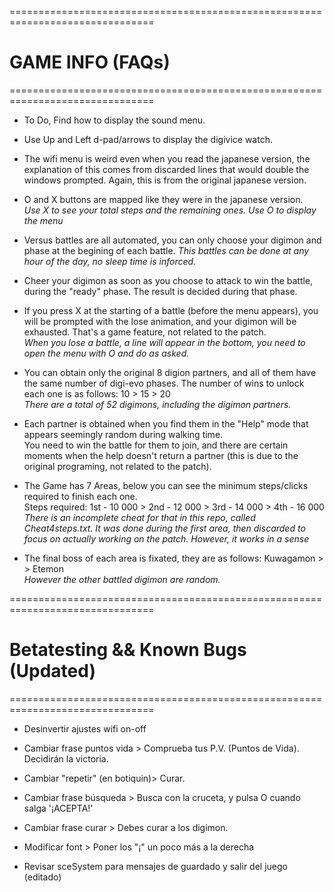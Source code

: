 ===============================================================================
#                                   GAME INFO (FAQs)
===============================================================================

- To Do, Find how to display the sound menu.

- Use Up and Left d-pad/arrows to display the digivice watch.

- The wifi menu is weird even when you read the japanese version, the explanation of this comes from discarded lines 
that would double the windows prompted. Again, this is from the original japanese version.

- O and X buttons are mapped like they were in the japanese version.  
*Use X to see your total steps and the remaining ones. Use O to display the menu*

- Versus battles are all automated, you can only choose your digimon and phase at the begining of each battle.
*This battles can be done at any hour of the day, no sleep time is inforced.*

- Cheer your digimon as soon as you choose to attack to win the battle, during the "ready" phase. 
The result is decided during that phase.

- If you press X at the starting of a battle (before the menu appears), you will be prompted with the lose animation, 
and your digimon will be exhausted. That's a game feature, not related to the patch.  
*When you lose a battle, a line will appear in the bottom, you need to open the menu with O and do as asked.*

- You can obtain only the original 8 digion partners, and all of them have the same number of digi-evo phases. 
The number of wins to unlock each one is as follows: 10 > 15 > 20  
*There are a total of 52 digimons, including the digimon partners.*

- Each partner is obtained when you find them in the "Help" mode that appears seemingly random during walking time.  
You need to win the battle for them to join, and there are certain moments when the help doesn't return a partner 
(this is due to the original programing, not related to the patch). 

- The Game has 7 Areas, below you can see the minimum steps/clicks required to finish each one.  
Steps required: 1st - 10 000 > 2nd - 12 000 > 3rd - 14 000 > 4th - 16 000 
*There is an incomplete cheat for that in this repo, called Cheat4steps.txt. It was done during the first area, then 
 discarded to focus on actually working on the patch. However, it works in a sense*

- The final boss of each area is fixated, they are as follows: Kuwagamon >  > Etemon  
*However the other battled digimon are random.*


===============================================================================
#                    Betatesting && Known Bugs (Updated)
===============================================================================

- Desinvertir ajustes wifi on-off

- Cambiar frase puntos vida > Comprueba tus P.V.  (Puntos de Vida). Decidirán la victoria.

- Cambiar "repetir" (en botiquin)> Curar.

- Cambiar frase búsqueda > Busca con la cruceta, y pulsa O cuando salga '¡ACEPTA!'

- Cambiar frase curar > Debes curar a los digimon.


- Modificar font > Poner los "¡" un poco más a la derecha

- Revisar sceSystem para mensajes de guardado y salir del juego (editado)
